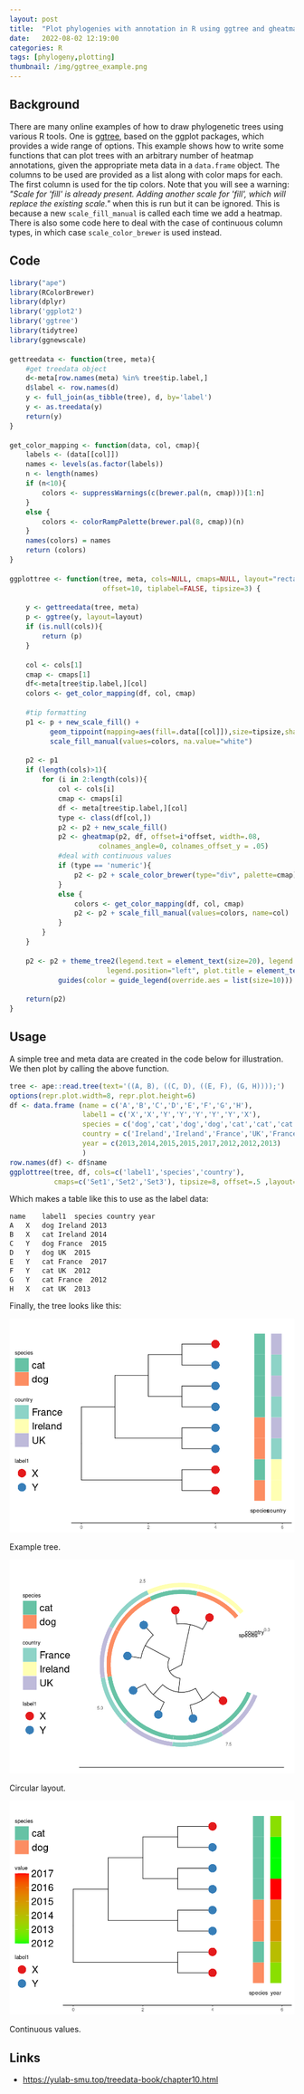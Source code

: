 ```yaml
---
layout: post
title:  "Plot phylogenies with annotation in R using ggtree and gheatmap"
date:   2022-08-02 12:19:00
categories: R
tags: [phylogeny,plotting]
thumbnail: /img/ggtree_example.png
---
```


## Background

There are many online examples of how to draw phylogenetic trees using various R tools. One is [ggtree](https://github.com/YuLab-SMU/ggtree), based on the ggplot packages, which provides a wide range of options. This example shows how to write some functions that can plot trees with an arbitrary number of heatmap annotations, given the appropriate meta data in a `data.frame` object. The columns to be used are provided as a list along with color maps for each. The first column is used for the tip colors. Note that you will see a warning: _"Scale for 'fill' is already present. Adding another scale for 'fill', which will replace the existing scale."_ when this is run but it can be ignored. This is because a new `scale_fill_manual` is called each time we add a heatmap. There is also some code here to deal with the case of continuous column types, in which case `scale_color_brewer` is used instead.

## Code

```R
library("ape")
library(RColorBrewer)
library(dplyr)
library('ggplot2')
library('ggtree')
library(tidytree)
library(ggnewscale)

gettreedata <- function(tree, meta){
    #get treedata object
    d<-meta[row.names(meta) %in% tree$tip.label,]
    d$label <- row.names(d)
    y <- full_join(as_tibble(tree), d, by='label')
    y <- as.treedata(y)
    return(y)
}

get_color_mapping <- function(data, col, cmap){
    labels <- (data[[col]])   
    names <- levels(as.factor(labels))
    n <- length(names)
    if (n<10){      
        colors <- suppressWarnings(c(brewer.pal(n, cmap)))[1:n]
    }
    else {
        colors <- colorRampPalette(brewer.pal(8, cmap))(n)
    }
    names(colors) = names
    return (colors)
}

ggplottree <- function(tree, meta, cols=NULL, cmaps=NULL, layout="rectangular",
                       offset=10, tiplabel=FALSE, tipsize=3) {

    y <- gettreedata(tree, meta)
    p <- ggtree(y, layout=layout)   
    if (is.null(cols)){
        return (p)
    }

    col <- cols[1]
    cmap <- cmaps[1]
    df<-meta[tree$tip.label,][col]
    colors <- get_color_mapping(df, col, cmap)

    #tip formatting    
    p1 <- p + new_scale_fill() +    
          geom_tippoint(mapping=aes(fill=.data[[col]]),size=tipsize,shape=21,stroke=0) +
          scale_fill_manual(values=colors, na.value="white")

    p2 <- p1
    if (length(cols)>1){
        for (i in 2:length(cols)){
            col <- cols[i]
            cmap <- cmaps[i]
            df <- meta[tree$tip.label,][col]
            type <- class(df[col,])            
            p2 <- p2 + new_scale_fill()
            p2 <- gheatmap(p2, df, offset=i*offset, width=.08,
                      colnames_angle=0, colnames_offset_y = .05)  
            #deal with continuous values
            if (type == 'numeric'){               
                p2 <- p2 + scale_color_brewer(type="div", palette=cmap)
            }
            else {
                colors <- get_color_mapping(df, col, cmap)
                p2 <- p2 + scale_fill_manual(values=colors, name=col)
            }          
        }
    }

    p2 <- p2 + theme_tree2(legend.text = element_text(size=20), legend.key.size = unit(1, 'cm'),
                        legend.position="left", plot.title = element_text(size=40))     
            guides(color = guide_legend(override.aes = list(size=10)))

    return(p2)
}
```

## Usage

A simple tree and meta data are created in the code below for illustration. We then plot by calling the above function.

```R
tree <- ape::read.tree(text='((A, B), ((C, D), ((E, F), (G, H))));')
options(repr.plot.width=8, repr.plot.height=6)
df <- data.frame (name = c('A','B','C','D','E','F','G','H'),
                  label1 = c('X','X','Y','Y','Y','Y','Y','X'),
                  species = c('dog','cat','dog','dog','cat','cat','cat','cat'),
                  country = c('Ireland','Ireland','France','UK','France','UK','France','UK'),
                  year = c(2013,2014,2015,2015,2017,2012,2012,2013)
                  )
row.names(df) <- df$name
ggplottree(tree, df, cols=c('label1','species','country'),
           cmaps=c('Set1','Set2','Set3'), tipsize=8, offset=.5 ,layout='rect')

```

Which makes a table like this to use as the label data:

```
name	label1	species	country year
A	X	dog	Ireland	2013
B	X	cat	Ireland	2014
C	Y	dog	France	2015
D	Y	dog	UK	2015
E	Y	cat	France	2017
F	Y	cat	UK	2012
G	Y	cat	France	2012
H	X	cat	UK	2013
```

Finally, the tree looks like this:

<div style="width: auto;">
 <img class="small-scaled" src="/img/ggtree_example.png">
   <p class="caption">Example tree.</p>
</div>

<div style="width: auto;">
 <img class="small-scaled" src="/img/ggtree_example_circ.png">
   <p class="caption">Circular layout.</p>
</div>

<div style="width: auto;">
 <img class="small-scaled" src="/img/ggtree_example_continuous.png">
   <p class="caption">Continuous values.</p>
</div>

## Links

* https://yulab-smu.top/treedata-book/chapter10.html
